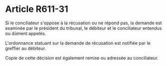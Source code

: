 # Article R611-31

Si le conciliateur s'oppose à la récusation ou ne répond pas, la demande est examinée par le président du tribunal, le débiteur et le conciliateur entendus ou dûment appelés.

L'ordonnance statuant sur la demande de récusation est notifiée par le greffier au débiteur.

Copie de cette décision est également remise ou adressée au conciliateur.
